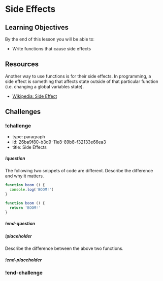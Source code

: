 # Side Effects

## Learning Objectives

By the end of this lesson you will be able to:

* Write functions that cause side effects

## Resources

Another way to use functions is for their side effects. In programming, a side effect is something
that affects state outside of that particular function (i.e. changing a global variables state).

* [Wikipedia: Side Effect](https://en.wikipedia.org/wiki/Side_effect_%28computer_science%29)

## Challenges

<!-- Question -->

### !challenge

* type: paragraph
* id: 26ba9f80-b3d9-11e8-89b8-f32133e66ea3
* title: Side Effects

##### !question

The following two snippets of code are different. Describe the difference and why it matters.

```js
function boom () {
  console.log('BOOM!')
}
```

```js
function boom () {
  return 'BOOM!'
}
```

##### !end-question

##### !placeholder

Describe the difference between the above two functions.

##### !end-placeholder

### !end-challenge
